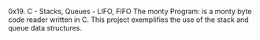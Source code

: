 0x19. C - Stacks, Queues - LIFO, FIFO
The monty Program: is a monty byte code reader written in C.
This project exemplifies the use of the stack and queue data structures.

